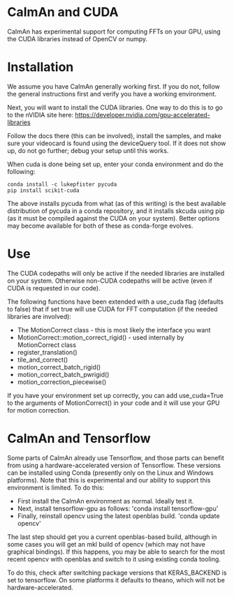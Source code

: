 
CaImAn and CUDA
===============

CaImAn has experimental support for computing FFTs on your GPU,
using the CUDA libraries instead of OpenCV or numpy.

# Installation
We assume you have CaImAn generally working first. If you do not,
follow the general instructions first and verify you have a working
environment.

Next, you will want to install the CUDA libraries. One way to do this is
to go to the nVIDIA site here:
https://developer.nvidia.com/gpu-accelerated-libraries

Follow the docs there (this can be involved), install the samples,
and make sure your videocard is found using the deviceQuery tool.
If it does not show up, do not go further; debug your setup until this works.

When cuda is done being set up, enter your conda environment and do the following:
```
conda install -c lukepfister pycuda
pip install scikit-cuda
```

The above installs pycuda from what (as of this writing) is the best available
distribution of pycuda in a conda repository, and it installs skcuda using pip
(as it must be compiled against the CUDA on your system). Better options may
become available for both of these as conda-forge evolves.

# Use
The CUDA codepaths will only be active if the needed libraries are installed on your system. Otherwise non-CUDA codepaths will be active (even if CUDA is requested in our code).

The following functions have been extended with a
use_cuda flag (defaults to false) that if set true will use CUDA for FFT
computation (if the needed libraries are involved):

* The MotionCorrect class - this is most likely the interface you want
* MotionCorrect::motion_correct_rigid() - used internally by MotionCorrect class
* register_translation()
* tile_and_correct()
* motion_correct_batch_rigid()
* motion_correct_batch_pwrigid()
* motion_correction_piecewise()

If you have your environment set up correctly, you can add use_cuda=True to the arguments of MotionCorrect() in your code and it will use your GPU for motion correction.

CaImAn and Tensorflow
=====================
Some parts of CaImAn already use Tensorflow, and those parts can benefit from using a
hardware-accelerated version of Tensorflow. These versions can be installed using Conda
(presently only on the Linux and Windows platforms). Note that this is experimental
and our ability to support this environment is limited. To do this:

* First install the CaImAn environment as normal. Ideally test it.
* Next, install tensorflow-gpu as follows: 'conda install tensorflow-gpu'
* Finally, reinstall opencv using the latest openblas build. 'conda update opencv'

The last step should get you a current openblas-based build, although in some cases you will get an mkl
build of opencv (which may not have graphical bindings). If this happens, you may be able to
search for the most recent opencv with openblas and switch to it using existing conda tooling.

To do this, check after switching package versions that KERAS_BACKEND is set to tensorflow. On some
platforms it defaults to theano, which will not be hardware-accelerated.
